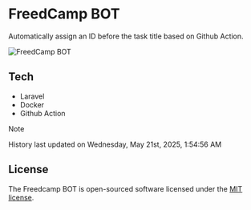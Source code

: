 # FreedCamp BOT

Automatically assign an ID before the task title based on Github Action.

![FreedCamp BOT](https://repository-images.githubusercontent.com/737932867/7d34798b-2680-471c-b089-a78a718d3d6a)

## Tech

- Laravel
- Docker
- Github Action

> [!NOTE]  
> History last updated on Wednesday, May 21st, 2025, 1:54:56 AM

## License

The Freedcamp BOT is open-sourced software licensed under the [MIT license](https://opensource.org/licenses/MIT).
